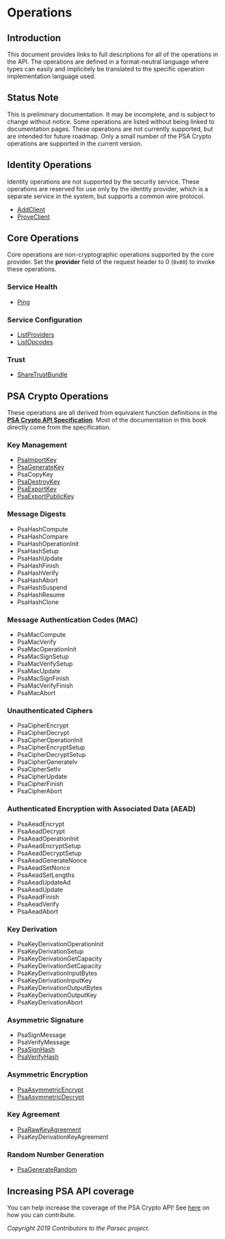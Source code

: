 # Operations

## Introduction

This document provides links to full descriptions for all of the operations in the API. The
operations are defined in a format-neutral language where types can easily and implicitely be
translated to the specific operation implementation language used.

## Status Note

This is preliminary documentation. It may be incomplete, and is subject to change without notice.
Some operations are listed without being linked to documentation pages. These operations are not
currently supported, but are intended for future roadmap. Only a small number of the PSA Crypto
operations are supported in the current version.

## Identity Operations

Identity operations are not supported by the security service. These operations are reserved for use
only by the identity provider, which is a separate service in the system, but supports a common wire
protocol.

- [AddClient](add_client.md)
- [ProveClient](prove_client.md)

## Core Operations

Core operations are non-cryptographic operations supported by the core provider. Set the
**provider** field of the request header to 0 (`0x00`) to invoke these operations.

### Service Health

- [Ping](ping.md)

### Service Configuration

- [ListProviders](list_providers.md)
- [ListOpcodes](list_opcodes.md)

### Trust

- [ShareTrustBundle](share_trust_bundle.md)

## PSA Crypto Operations

These operations are all derived from equivalent function definitions in the [**PSA Crypto API
Specification**](https://developer.arm.com/architectures/security-architectures/platform-security-architecture/documentation).
Most of the documentation in this book directly come from the specification.

### Key Management

- [PsaImportKey](psa_import_key.md)
- [PsaGenerateKey](psa_generate_key.md)
- PsaCopyKey
- [PsaDestroyKey](psa_destroy_key.md)
- [PsaExportKey](psa_export_key.md)
- [PsaExportPublicKey](psa_export_public_key.md)

### Message Digests

- PsaHashCompute
- PsaHashCompare
- PsaHashOperationInit
- PsaHashSetup
- PsaHashUpdate
- PsaHashFinish
- PsaHashVerify
- PsaHashAbort
- PsaHashSuspend
- PsaHashResume
- PsaHashClone

### Message Authentication Codes (MAC)

- PsaMacCompute
- PsaMacVerify
- PsaMacOperationInit
- PsaMacSignSetup
- PsaMacVerifySetup
- PsaMacUpdate
- PsaMacSignFinish
- PsaMacVerifyFinish
- PsaMacAbort

### Unauthenticated Ciphers

- PsaCipherEncrypt
- PsaCipherDecrypt
- PsaCipherOperationInit
- PsaCipherEncryptSetup
- PsaCipherDecryptSetup
- PsaCipherGenerateIv
- PsaCipherSetIv
- PsaCipherUpdate
- PsaCipherFinish
- PsaCipherAbort

### Authenticated Encryption with Associated Data (AEAD)

- PsaAeadEncrypt
- PsaAeadDecrypt
- PsaAeadOperationInit
- PsaAeadEncryptSetup
- PsaAeadDecryptSetup
- PsaAeadGenerateNonce
- PsaAeadSetNonce
- PsaAeadSetLengths
- PsaAeadUpdateAd
- PsaAeadUpdate
- PsaAeadFinish
- PsaAeadVerify
- PsaAeadAbort

### Key Derivation

- PsaKeyDerivationOperationInit
- PsaKeyDerivationSetup
- PsaKeyDerivationGetCapacity
- PsaKeyDerivationSetCapacity
- PsaKeyDerivationInputBytes
- PsaKeyDerivationInputKey
- PsaKeyDerivationOutputBytes
- PsaKeyDerivationOutputKey
- PsaKeyDerivationAbort

### Asymmetric Signature

- PsaSignMessage
- PsaVerifyMessage
- [PsaSignHash](psa_sign_hash.md)
- [PsaVerifyHash](psa_verify_hash.md)

### Asymmetric Encryption

- [PsaAsymmetricEncrypt](psa_asymmetric_encrypt.md)
- [PsaAsymmetricDecrypt](psa_asymmetric_decrypt.md)

### Key Agreement

- [PsaRawKeyAgreement](psa_raw_key_agreement.md)
- PsaKeyDerivationKeyAgreement

### Random Number Generation

- [PsaGenerateRandom](psa_generate_random.md)

## Increasing PSA API coverage

You can help increase the coverage of the PSA Crypto API! See
[here](../../contributing/adding_new_operation_how_to.md) on how you can contribute.

*Copyright 2019 Contributors to the Parsec project.*
